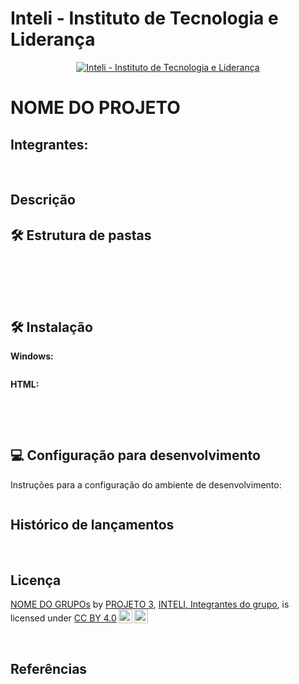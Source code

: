 # Inteli - Instituto de Tecnologia e Liderança 

<p align="center">
<a href= "https://www.inteli.edu.br/"><img src="https://www.inteli.edu.br/wp-content/uploads/2021/08/20172028/marca_1-2.png" alt="Inteli - Instituto de Tecnologia e Liderança" border="0"></a>
</p>

# NOME DO PROJETO

## Integrantes: 


<br>

## Descrição

## 🛠 Estrutura de pastas
    

<br>


<br><br>

## 🛠 Instalação

<b>Windows:</b>


```

```

<b>HTML:</b>



```
```

<br><br>

## 💻 Configuração para desenvolvimento


Instruções para a configuração do ambiente de desenvolvimento:
```

```

## Histórico de lançamentos

<br>

## Licença

<p xmlns:cc="http://creativecommons.org/ns#" xmlns:dct="http://purl.org/dc/terms/"><a property="dct:title" rel="cc:attributionURL" href="https://github.com/2023M5T4-Inteli">NOME DO GRUPOs</a> by <a rel="cc:attributionURL dct:creator" property="cc:attributionName" href="LINK">PROJETO 3</a>, <a rel="cc:attributionURL dct:creator" property="cc:attributionName" href="https://github.com/InteliProjects">INTELI, Integrantes do grupo</a>, 
is licensed under <a href="http://creativecommons.org/licenses/by/4.0/?ref=chooser-v1" target="_blank" rel="license noopener noreferrer" style="display:inline-block;">CC BY 4.0<img style="height:22px!important;margin-left:3px;vertical-align:text-bottom;" src="https://mirrors.creativecommons.org/presskit/icons/cc.svg?ref=chooser-v1"><img style="height:22px!important;margin-left:3px;vertical-align:text-bottom;" src="https://mirrors.creativecommons.org/presskit/icons/by.svg?ref=chooser-v1"></a></p>

<br>

## Referências

<br>
